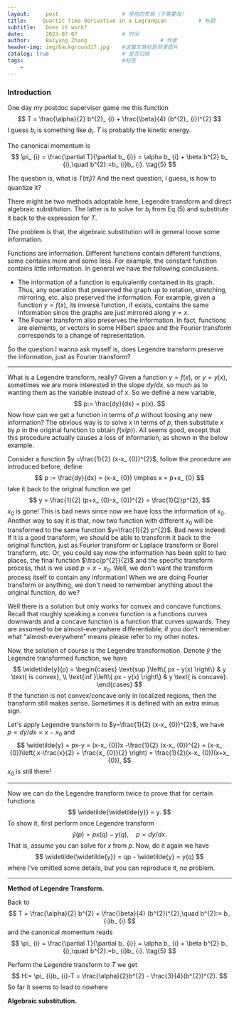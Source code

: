 ```yaml
---
layout:     post   				    # 使用的布局（不需要改）
title:     Quartic time derivative in a Lagrangian 			# 标题 
subtitle:   Does it work?
date:       2023-07-07 				# 时间
author:     Baiyang Zhang 						# 作者
header-img: img/background17.jpg 	#这篇文章标题背景图片
catalog: true 						# 是否归档
tags:								#标签
    - 
---
```


### Introduction

One day my postdoc supervisor game me this function
$$
T = \frac{\alpha}{2} b^{2}_ {i} + \frac{\beta}{4} (b^{2}_ {i})^{2}
$$
I guess $b_ {i}$ is something like $\dot{a}_ {i}$. $T$ is probably the kinetic energy.

The canonical momentum is 
$$
\pi_ {i} = \frac{\partial T}{\partial b_ {i}} = \alpha b_ {i} + \beta b^{2} b_ {i},\quad  b^{2}:=b_ {i}b_ {i}.
\tag{5}
$$

The question is, what is $T(\pi_ {i})$? And the next question, I guess, is how to quantize it?

There might be two methods adoptable here, Legendre transform and direct algebraic substitution. The latter is to solve for $b_ {i}$ from Eq.(5) and substitute it back to the expression for $T$. 

The problem is that, the algebraic substitution will in general loose some information.

Functions are information. Different functions contain different functions, some contains more and some less. For example, the constant function contains little information. In general we have the following conclusions.

- The information of a function is equivalently contained in its graph. Thus, any operation that preserved the graph up to rotation, stretching, mirroring, etc. also preserved the information. For example, given a function $y=f(x)$, its inverse function, if exists, contains the same information since the graphs are just mirrored along $y=x$. 
- The Fourier transform also preserves the information. In fact, functions are elements, or vectors in some Hilbert space and the Fourier transform corresponds to a change of representation.

So the question I wanna ask myself is, does Legendre transform preserve the information, just as Fourier transform?

- - -

What is a Legendre transform, really? Given a function $y = f(x)$, or $y = y(x)$, sometimes we are more interested in the slope $dy / dx$, so much as to wanting them as the variable instead of $x$. So we define a new variable,
$$
p:= \frac{dy}{dx} = p(x).
$$
Now how can we get a function in terms of $p$ without loosing any new information? The obvious way is to solve $x$ in terms of $p$, then substitute $x$ by $p$ in the original function to obtain $f(x(p))$. All seems good, except that this procedure actually causes a loss of information, as shown in the below example.

Consider a function $y =\frac{1}{2} (x-x_ {0})^{2}$, follow the procedure we introduced before, define
$$
p := \frac{dy}{dx} = (x-x_ {0}) \implies x = p+x_ {0}
$$
take it back to the original function we get
$$
y = \frac{1}{2} (p+x_ {0}-x_ {0})^{2} = \frac{1}{2}p^{2},
$$
$x_ {0}$ is gone! This is bad news since now we have loss the information of $x_ {0}$. Another way to say it is that, now two function with different $x_ {0}$ will be transformed to the same function $y=\frac{1}{2} p^{2}$. Bad news indeed. If it is a good transform, we should be able to transform it back to the original function, just as Fourier transform or Laplace transform or Borel transform, etc. Or, you could say now the information has been split to two places, the final function $\frac{p^{2}}{2}$ and the specific transform process, that is we used $p=x-x_ {0}$. Well, we don't want the transform process itself to contain any information! When we are doing Fourier transform or anything, we don't need to remember anything about the original function, do we?

Well there is a solution but only works for convex and concave functions. Recall that roughly speaking a convex function is a functions curves downwards and a concave function is a function that curves upwards. They are assumed to be almost-everywhere differentiable, if you don't remember what "almost-everywhere" means please refer to my other notes.

Now, the solution of course is the Legendre transformation. Denote $\widetilde{y}$ the Legendre transformed function, we have 
$$
\widetilde{y}(p) = 
\begin{cases}
\text{sup }\left\{ px - y(x) \right\} & y \text{ is convex}, \\
\text{inf }\left\{ px - y(x) \right\} & y \text{ is concave}.
\end{cases}
$$
If the function is not convex/concave only in localized regions, then the transform still makes sense. Sometimes it is defined with an extra minus sign. 

Let's apply Legendre transform to $y=\frac{1}{2} (x-x_ {0})^{2}$, we have $p=dy / dx = x-x_ {0}$ and 
$$
\widetilde{y} = px-y = (x-x_ {0})x -\frac{1}{2} (x-x_ {0})^{2} = (x-x_ {0})\left( x-\frac{x}{2} + \frac{x_ {0}}{2} \right) = \frac{1}{2}(x-x_ {0})(x+x_ {0}),
$$
$x_ {0}$ is still there!

- - -

Now we can do the Legendre transform twice to prove that for certain functions 
$$
\widetilde{\widetilde{y}} = y.
$$
To show it, first perform once Legendre transform
$$
\widetilde{y}(p)=p x(q)-y(q),\quad  p = dy / dx.
$$
That is, assume you can solve for $x$ from $p$. Now, do it again we have 
$$
\widetilde{\widetilde{y}} = qp - \widetilde{y} = y(q)
$$
where I've omitted some details, but you can reproduce it, no problem.

- - -

**Method of Legendre Transform.** 

Back to 
$$
T = \frac{\alpha}{2} b^{2} + \frac{\beta}{4} (b^{2})^{2},\quad  b^{2}:= b_ {i}b_ {i}
$$
and the canonical momentum reads 
$$
\pi_ {i} = \frac{\partial T}{\partial b_ {i}} = \alpha b_ {i} + \beta b^{2} b_ {i},\quad  b^{2}:=b_ {i}b_ {i}.
\tag{5}
$$

Perform the Legendre transform to $T$ we get 
$$
H:= \pi_ {i}b_ {i}-T = \frac{\alpha}{2}b^{2} - \frac{3}{4}(b^{2})^{2}.
$$
So far it seems to lead to nowhere

**Algebraic substitution.** 